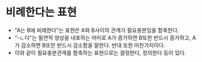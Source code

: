 # 비례한다는 표현
* "A는 B에 비례한다"는 표현은 A와 B사이의 관계가 필요충분임을 함축한다.
* "-ㄴ다"는 필연적 양상을 내포하는 어미로 A가 증가하면 B또한 반드시 증가하고, A가 감소하면 B또한 반드시 감소함을 말한다. 반대 또한 마찬가지이다.
* 이와 같이 필요충분관계를 함축하는 표현으로는 결정한다, 정의한다 등이 있다.
